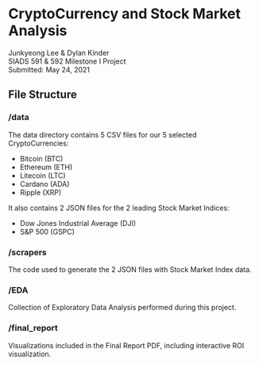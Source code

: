 # CryptoCurrency and Stock Market Analysis
Junkyeong Lee & Dylan Kinder  
SIADS 591 & 592 Milestone I Project  
Submitted: May 24, 2021

## File Structure
### /data  
The data directory contains 5 CSV files for our 5 selected CryptoCurrencies:  
- Bitcoin (BTC)
- Ethereum (ETH)
- Litecoin (LTC)
- Cardano (ADA)
- Ripple (XRP)

It also contains 2 JSON files for the 2 leading Stock Market Indices:  
- Dow Jones Industrial Average (DJI)
- S&P 500 (GSPC)

### /scrapers
The code used to generate the 2 JSON files with Stock Market Index data.

### /EDA
Collection of Exploratory Data Analysis performed during this project.

### /final_report
Visualizations included in the Final Report PDF, including interactive ROI visualization.
